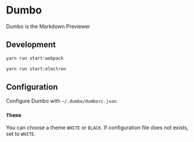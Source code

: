 # Dumbo

Dumbo is the Markdown Previewer

## Development

```sh
yarn run start:webpack
```

```sh
yarn run start:electron
```

## Configuration

Configure Dumbo with `~/.dumbo/dumborc.json`.

### `Theme`

You can choose a theme `WHITE` or `BLACK`. If configuration file does not exists, set to `WHITE`.
